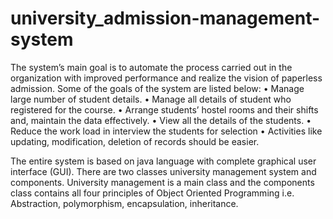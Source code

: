 # university_admission-management-system
The system’s main goal is to automate the process carried out in the
organization with improved performance and realize the vision of paperless
admission. Some of the goals of the system are listed below:
•	Manage large number of student details.
•	Manage all details of student who registered for the course.
•	Arrange students’ hostel rooms and their shifts and, maintain the data effectively.
•	View all the details of the students.
•	Reduce the work load in interview the students for selection
•	Activities like updating, modification, deletion of records should be easier.


The entire system is based on java language with complete graphical user interface (GUI). There are two classes university management system and components.
University management is a main class and the components class contains all four principles of Object Oriented Programming i.e. Abstraction, polymorphism, encapsulation, inheritance.

